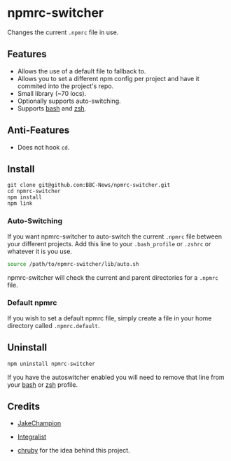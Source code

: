 # npmrc-switcher

Changes the current `.npmrc` file in use.

## Features

* Allows the use of a default file to fallback to.
* Allows you to set a different npm config per project and have it commited into the project's repo.
* Small library (~70 locs).
* Optionally supports auto-switching.
* Supports [bash] and [zsh].

## Anti-Features

* Does not hook `cd`.

## Install

    git clone git@github.com:BBC-News/npmrc-switcher.git
    cd npmrc-switcher
    npm install
    npm link

### Auto-Switching

If you want npmrc-switcher to auto-switch the current `.npmrc` file
between your different projects. Add this line to your `.bash_profile` or `.zshrc` or whatever it is you use.

``` bash
source /path/to/npmrc-switcher/lib/auto.sh
```

npmrc-switcher will check the current and parent directories for a `.npmrc` file.

### Default npmrc

If you wish to set a default npmrc file, simply create a file in your home directory called `.npmrc.default`.

## Uninstall

``` bash
npm uninstall npmrc-switcher
```

If you have the autoswitcher enabled you will need to remove that line from your [bash] or [zsh] profile.


## Credits

* [JakeChampion](https://github.com/jakechampion)
* [Integralist](https://github.com/integralist)

* [chruby](https://github.com/postmodern/chruby) for the idea behind this project.

[bash]: http://www.gnu.org/software/bash/
[zsh]: http://www.zsh.org/
